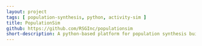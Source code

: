 ```yaml
---
layout: project
tags: [ population-synthesis, python, activity-sim ]
title: PopulationSim
github: https://github.com/RSGInc/populationsim
short-description: A python-based platform for population synthesis built on the ActivitySim platform.
---
```

